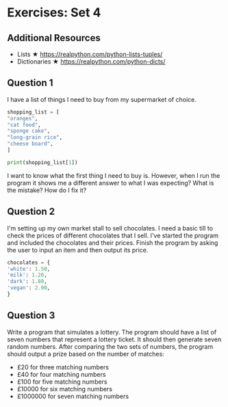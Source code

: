 # Exercises: Set 4

## Additional Resources

* Lists ★ https://realpython.com/python-lists-tuples/
* Dictionaries ★ https://realpython.com/python-dicts/

## Question 1

I have a list of things I need to buy from my supermarket of choice.

```python
shopping_list = [
"oranges",
"cat food",
"sponge cake",
"long-grain rice",
"cheese board",
]

print(shopping_list[1])
```

I want to know what the first thing I need to buy is. However, when I run the program it shows me a different answer to what I was expecting?
What is the mistake? How do I fix it?

## Question 2

I'm setting up my own market stall to sell chocolates. I need a basic till to check the prices of different chocolates that I sell.
I've started the program and included the chocolates and their prices.
Finish the program by asking the user to input an item and then output its price.

```python
chocolates = {
'white': 1.50,
'milk': 1.20,
'dark': 1.80,
'vegan': 2.00,
}
```

## Question 3

Write a program that simulates a lottery. The program should have a list of seven numbers that represent a lottery ticket. It should then generate seven random numbers. After comparing the two sets of numbers, the program should output a prize based on the number of matches:

* £20 for three matching numbers
* £40 for four matching numbers
* £100 for five matching numbers
* £10000 for six matching numbers
* £1000000 for seven matching numbers
